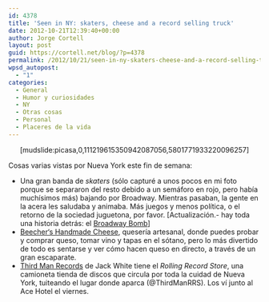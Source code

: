 ```yaml
---
id: 4378
title: 'Seen in NY: skaters, cheese and a record selling truck'
date: 2012-10-21T12:39:40+00:00
author: Jorge Cortell
layout: post
guid: https://cortell.net/blog/?p=4378
permalink: /2012/10/21/seen-in-ny-skaters-cheese-and-a-record-selling-truck/
wpsd_autopost:
  - "1"
categories:
  - General
  - Humor y curiosidades
  - NY
  - Otras cosas
  - Personal
  - Placeres de la vida
---
```

<p style="text-align: center">
  [mudslide:picasa,0,111219615350942087056,5801771933220096257]
</p>

Cosas varias vistas por Nueva York este fin de semana:

  * Una gran banda de _skaters_ (sólo capturé a unos pocos en mi foto porque se separaron del resto debido a un semáforo en rojo, pero había muchísimos más) bajando por Broadway. Mientras pasaban, la gente en la acera les saludaba y animaba. Más juegos y menos política, o el retorno de la sociedad juguetona, por favor. [Actualización.- hay toda una historia detrás: el <a title="https://observer.com/2012/10/broadway-bomb-blows-up-skaters-cred-in-court/" href="https://observer.com/2012/10/broadway-bomb-blows-up-skaters-cred-in-court/" target="_blank">Broadway Bomb</a>]
  * <a title="https://www.beechershandmadecheese.com/" href="https://www.beechershandmadecheese.com/" target="_blank">Beecher‘s Handmade Cheese</a>, quesería artesanal, donde puedes probar y comprar queso, tomar vino y tapas en el sótano, pero lo más divertido de todo es sentarse y ver cómo hacen queso en directo, a través de un gran escaparate.
  * <a title="https://thirdmanrecords.com/" href="https://thirdmanrecords.com/" target="_blank">Third Man Records</a> de Jack White tiene el _Rolling Record Store_, una camioneta tienda de discos que circula por toda la cuidad de Nueva York, tuiteando el lugar donde aparca (@ThirdManRRS). Los ví junto al Ace Hotel el viernes.